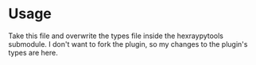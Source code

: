 # Usage
Take this file and overwrite the types file inside the hexraypytools submodule. I don't want to fork the plugin, so my changes to the plugin's types are here.